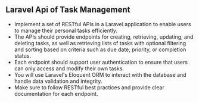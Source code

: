 ## Laravel Api of Task Management

- Implement a set of RESTful APIs in a Laravel application to enable users to manage their personal tasks efficiently. 
- The APIs should provide endpoints for creating, retrieving, updating, and deleting tasks, as well as retrieving lists of tasks with optional filtering and sorting based on criteria such as due date, priority, or completion status. 
- Each endpoint should support user authentication to ensure that users can only access and modify their own tasks. 
- You will use Laravel's Eloquent ORM to interact with the database and handle data validation and integrity. 
- Make sure to follow RESTful best practices and provide clear documentation for each endpoint.

